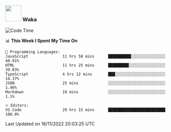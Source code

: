### <img src="https://media.giphy.com/media/VgCDAzcKvsR6OM0uWg/giphy.gif" width="50"> Waka

  <!--START_SECTION:waka-->
![Code Time](http://img.shields.io/badge/Code%20Time-1%2C086%20hrs%2047%20mins-blue)

📊 **This Week I Spent My Time On** 

```text
💬 Programming Languages: 
JavaScript               11 hrs 58 mins      ██████████░░░░░░░░░░░░░░░   40.91% 
HTML                     11 hrs 25 mins      █████████░░░░░░░░░░░░░░░░   39.03% 
TypeScript               4 hrs 12 mins       ███░░░░░░░░░░░░░░░░░░░░░░   14.37% 
JSON                     25 mins             ░░░░░░░░░░░░░░░░░░░░░░░░░   1.46% 
Markdown                 19 mins             ░░░░░░░░░░░░░░░░░░░░░░░░░   1.1%

🔥 Editors: 
VS Code                  29 hrs 15 mins      █████████████████████████   100.0%

```


 Last Updated on 16/11/2022 20:03:25 UTC
<!--END_SECTION:waka-->
